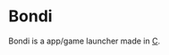 # Bondi
Bondi is a app/game launcher made in [C](https://en.wikipedia.org/wiki/C_(programming_language)).